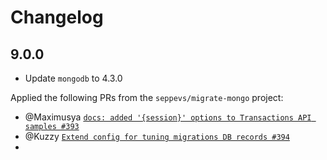 # Changelog

## 9.0.0

- Update `mongodb` to 4.3.0

Applied the following PRs from the `seppevs/migrate-mongo` project:

- @Maximusya [`docs: added '{session}' options to Transactions API samples #393`](https://github.com/seppevs/migrate-mongo/pull/393)
- @Kuzzy [`Extend config for tuning migrations DB records #394`](https://github.com/seppevs/migrate-mongo/pull/394)
- 